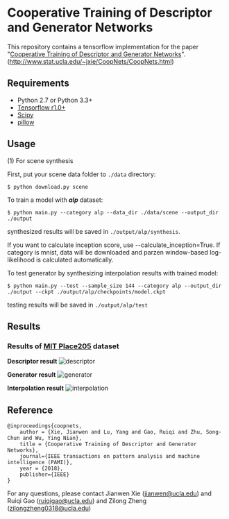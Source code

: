 # Cooperative Training of Descriptor and Generator Networks

This repository contains a tensorflow implementation for the paper "[Cooperative Training of Descriptor and Generator Networks](http://www.stat.ucla.edu/~jxie/CoopNets/CoopNets_files/doc/CoopNets_PAMI.pdf)".
(http://www.stat.ucla.edu/~jxie/CoopNets/CoopNets.html)

## Requirements
- Python 2.7 or Python 3.3+
- [Tensorflow r1.0+](https://www.tensorflow.org/install/)
- [Scipy](https://www.scipy.org/install.html)
- [pillow](https://pillow.readthedocs.io/en/latest/installation.html)

## Usage

(1) For scene synthesis

First, put your scene data folder to `./data` directory:

    $ python download.py scene

To train a model with ***alp*** dataset:

    $ python main.py --category alp --data_dir ./data/scene --output_dir ./output 

synthesized results will be saved in `./output/alp/synthesis`. 

If you want to calculate inception score, use --calculate_inception=True. If category is mnist, data will be downloaded and parzen window-based log-likelihood is calculated automatically. 

To test generator by synthesizing interpolation results with trained model:

    $ python main.py --test --sample_size 144 --category alp --output_dir ./output --ckpt ./output/alp/checkpoints/model.ckpt
testing results will be saved in `./output/alp/test`

## Results
### Results of [MIT Place205](http://places.csail.mit.edu) dataset
**Descriptor result**
![descriptor](assets/descriptor.png)

**Generator result**
![generator](assets/generator.png)

**Interpolation result**
![interpolation](assets/interpolation.png)


## Reference
    @inproceedings{coopnets,
        author = {Xie, Jianwen and Lu, Yang and Gao, Ruiqi and Zhu, Song-Chun and Wu, Ying Nian},
        title = {Cooperative Training of Descriptor and Generator Networks},
        journal={IEEE transactions on pattern analysis and machine intelligence (PAMI)},
        year = {2018},
        publisher={IEEE}
    }
    
For any questions, please contact Jianwen Xie (jianwen@ucla.edu) and Ruiqi Gao (ruiqigao@ucla.edu) and Zilong Zheng (zilongzheng0318@ucla.edu)
